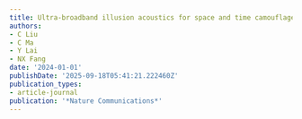 ```yaml
---
title: Ultra-broadband illusion acoustics for space and time camouflages
authors:
- C Liu
- C Ma
- Y Lai
- NX Fang
date: '2024-01-01'
publishDate: '2025-09-18T05:41:21.222460Z'
publication_types:
- article-journal
publication: '*Nature Communications*'
---
```

